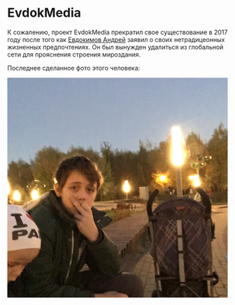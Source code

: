# EvdokMedia

К сожалению, проект EvdokMedia прекратил свое существование в 2017 году после того как [Евдокимов Андрей](https://vk.com/evdok2015) заявил о своих нетрадицеонных жизненных предпочтениях. Он был вынужден удалиться из глобальной сети для прояснения строения мироздания.

Последнее сделанное фото этого человека:

![](index.png)
